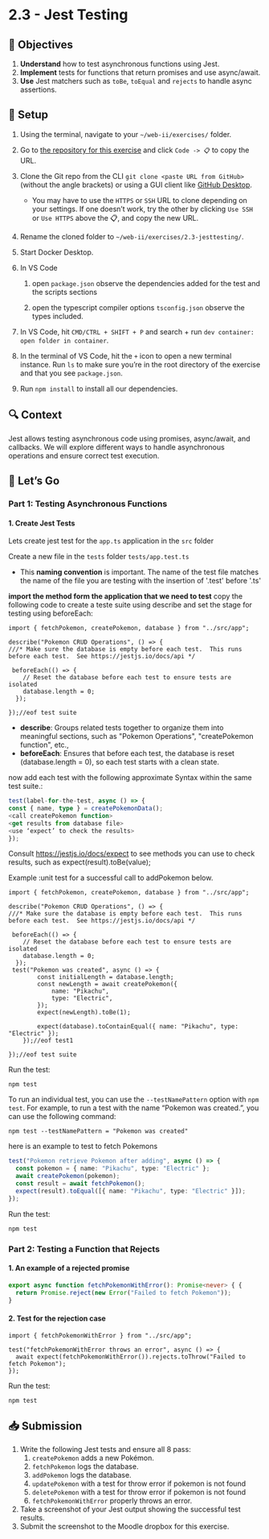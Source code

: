 # 2.3 - Jest Testing

## 🎯 Objectives

1. **Understand** how to test asynchronous functions using Jest.
2. **Implement** tests for functions that return promises and use async/await.
3. **Use** Jest matchers such as `toBe`, `toEqual` and `rejects` to handle async assertions.

## 🔨 Setup

1. Using the terminal, navigate to your `~/web-ii/exercises/` folder.
2. Go to [the repository for this exercise](https://github.com/JAC-CS-Web-Programming-II-W25/E2.3-Jest-Template) and click `Code -> 📋` to copy the URL.
3. Clone the Git repo from the CLI `git clone <paste URL from GitHub>` (without the angle brackets) or using a GUI client like [GitHub Desktop](https://desktop.github.com/).

   - You may have to use the `HTTPS` or `SSH` URL to clone depending on your settings. If one doesn’t work, try the other by clicking `Use SSH` or `Use HTTPS` above the 📋, and copy the new URL.

4. Rename the cloned folder to `~/web-ii/exercises/2.3-jesttesting/`.

5. Start Docker Desktop.

6. In VS Code

   1. open `package.json` observe the dependencies added for the test and the scripts sections

   2. open the typescript compiler options `tsconfig.json` observe the types included.

7. In VS Code, hit `CMD/CTRL + SHIFT + P` and search + run `dev container: open folder in container`.

8. In the terminal of VS Code, hit the `+` icon to open a new terminal instance. Run `ls` to make sure you’re in the root directory of the exercise and that you see `package.json`.

9. Run `npm install` to install all our dependencies.

## 🔍 Context

Jest allows testing asynchronous code using promises, async/await, and callbacks. We will explore different ways to handle asynchronous operations and ensure correct test execution.

## 🚦 Let’s Go

### Part 1: Testing Asynchronous Functions

#### 1. Create Jest Tests

Lets create jest test for the `app.ts` application in the `src` folder

Create a new file in the `tests` folder `tests/app.test.ts`

- This **naming convention** is important. The name of the test file matches the name of the file you are testing with the insertion of '.test' before '.ts'

**import the method form the application that we need to test**
copy the following code to create a teste suite using describe and set the stage for testing using beforeEach:

```
import { fetchPokemon, createPokemon, database } from "../src/app";

describe("Pokemon CRUD Operations", () => {
///* Make sure the database is empty before each test.  This runs before each test.  See https://jestjs.io/docs/api */

 beforeEach(() => {
    // Reset the database before each test to ensure tests are isolated
    database.length = 0;
  });

});//eof test suite
```

- **describe**: Groups related tests together to organize them into meaningful sections, such as "Pokemon Operations", "createPokemon function", etc.,
- **beforeEach**: Ensures that before each test, the database is reset (database.length = 0), so each test starts with a clean state.

now add each test with the following approximate Syntax within the same test suite.:

```ts
test(label-for-the-test, async () => {
const { name, type } = createPokemonData();
<call createPokemon function>
<get results from database file>
<use ‘expect’ to check the results>
});
```

Consult https://jestjs.io/docs/expect to see methods you can use to check results, such as expect(result).toBe(value);

Example :unit test for a successful call to addPokemon below.

```
import { fetchPokemon, createPokemon, database } from "../src/app";

describe("Pokemon CRUD Operations", () => {
///* Make sure the database is empty before each test.  This runs before each test.  See https://jestjs.io/docs/api */

 beforeEach(() => {
    // Reset the database before each test to ensure tests are isolated
    database.length = 0;
  });
 test("Pokemon was created", async () => {
		const initialLength = database.length;
		const newLength = await createPokemon({
			name: "Pikachu",
			type: "Electric",
		});
		expect(newLength).toBe(1);

		expect(database).toContainEqual({ name: "Pikachu", type: "Electric" });
	});//eof test1

});//eof test suite

```

Run the test:

```
npm test
```

To run an individual test, you can use the `--testNamePattern` option with `npm test`. For example, to run a test with the name “Pokemon was created.”, you can use the following command:

```
npm test --testNamePattern = "Pokemon was created"
```

here is an example to test to fetch Pokemons

```ts
test("Pokemon retrieve Pokemon after adding", async () => {
  const pokemon = { name: "Pikachu", type: "Electric" };
  await createPokemon(pokemon);
  const result = await fetchPokemon();
  expect(result).toEqual([{ name: "Pikachu", type: "Electric" }]);
});
```

Run the test:

```
npm test
```

### Part 2: Testing a Function that Rejects

#### 1. An example of a rejected promise

```ts
export async function fetchPokemonWithError(): Promise<never> { {
  return Promise.reject(new Error("Failed to fetch Pokemon"));
}
```

#### 2. Test for the rejection case

```
import { fetchPokemonWithError } from "../src/app";

test("fetchPokemonWithError throws an error", async () => {
  await expect(fetchPokemonWithError()).rejects.toThrow("Failed to fetch Pokemon");
});
```

Run the test:

```
npm test
```

## 📥 Submission

1. Write the following Jest tests and ensure all 8 pass:
   1. `createPokemon` adds a new Pokémon.
   2. `fetchPokemon` logs the database.
   3. `addPokemon` logs the database.
   4. `updatePokemon` with a test for throw error if pokemon is not found
   5. `deletePokemon` with a test for throw error if pokemon is not found
   6. `fetchPokemonWithError` properly throws an error.
2. Take a screenshot of your Jest output showing the successful test results.
3. Submit the screenshot to the Moodle dropbox for this exercise.
